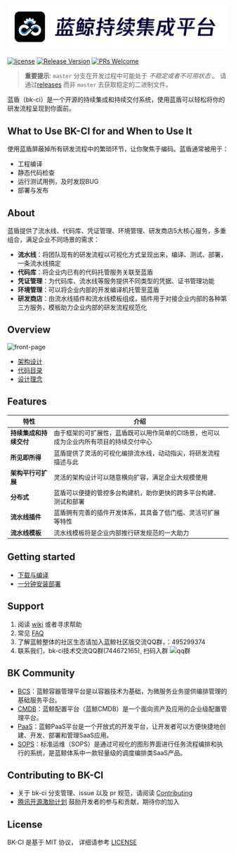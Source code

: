 ![LOGO](docs/resource/img/bkci_cn.png)
---
[![license](https://img.shields.io/badge/license-mit-brightgreen.svg?style=flat)](https://github.com/Tencent/bk-ci/blob/master/LICENSE) [![Release Version](https://img.shields.io/badge/release-0.0.1-brightgreen.svg)](https://github.com/Tencent/bk-ci/releases) [![PRs Welcome](https://img.shields.io/badge/PRs-welcome-brightgreen.svg)](https://github.com/Tencent/bk-ci/pulls)

> **重要提示**: `master` 分支在开发过程中可能处于 *不稳定或者不可用状态* 。
请通过[releases](https://github.com/tencent/bk-ci/releases) 而非 `master` 去获取稳定的二进制文件。

蓝盾（bk-ci）是一个开源的持续集成和持续交付系统，使用蓝盾可以轻松将你的研发流程呈现到你面前。

## What to Use BK-CI for and When to Use It
使用蓝盾屏蔽掉所有研发流程中的繁琐环节，让你聚焦于编码。蓝盾通常被用于：
- 工程编译
- 静态代码检查
- 运行测试用例，及时发现BUG
- 部署与发布

## About 
蓝盾提供了流水线、代码库、凭证管理、环境管理、研发商店5大核心服务，多重组合，满足企业不同场景的需求：
- **流水线**：将团队现有的研发流程以可视化方式呈现出来，编译、测试、部署，一条流水线搞定
- **代码库**：将企业内已有的代码托管服务关联至蓝盾
- **凭证管理**：为代码库、流水线等服务提供不同类型的凭据、证书管理功能
- **环境管理**：可以将企业内部的开发编译机托管至蓝盾
- **研发商店**：由流水线插件和流水线模板组成，插件用于对接企业内部的各种第三方服务，模板助力企业内部的研发流程规范化

## Overview
![front-page](docs/resource/img/pipeline.png)

- [架构设计](docs/overview/architecture.md)
- [代码目录](docs/overview/code_framework.md)
- [设计理念](docs/overview/design.md)


## Features
| 特性 | 介绍  |
| ------ | ------  |
| **持续集成和持续交付** | 	由于框架的可扩展性，蓝盾既可以用作简单的CI场景，也可以成为企业内所有项目的持续交付中心	  |
| **所见即所得**  | 蓝盾提供了灵活的可视化编排流水线，动动指尖，将研发流程描述与此  |
| **架构平行可扩展** | 灵活的架构设计可以随意横向扩容，满足企业大规模使用  |
| **分布式** | 蓝盾可以便捷的管控多台构建机，助你更快的跨多平台构建、测试和部署	  |
| **流水线插件**  |  蓝盾拥有完善的插件开发体系，其具备了低门槛、灵活可扩展等特性  |
| **流水线模板** |  流水线模板将是企业内部推行研发规范的一大助力  |

## Getting started
- [下载与编译](docs/overview/source_compile.md)
- [一分钟安装部署](docs/overview/installation.md)

## Support
1. 阅读 [wiki](https://github.com/Tencent/bk-ci/wiki) 或者寻求帮助
2. 常见 [FAQ](https://github.com/Tencent/bk-ci/wiki/FAQ)
3. 了解蓝鲸整体的社区生态请加入蓝鲸社区版交流QQ群，：495299374
4. 联系我们，bk-ci技术交流QQ群(744672165), 扫码入群
 ![qq群](docs/resource/img/qq.png)

## BK Community
- [BCS](https://github.com/Tencent/bk-bcs)：蓝鲸容器管理平台是以容器技术为基础，为微服务业务提供编排管理的基础服务平台。
- [CMDB](https://github.com/Tencent/bk-cmdb)：蓝鲸配置平台（蓝鲸CMDB）是一个面向资产及应用的企业级配置管理平台。
- [PaaS](https://github.com/Tencent/bk-PaaS)：蓝鲸PaaS平台是一个开放式的开发平台，让开发者可以方便快捷地创建、开发、部署和管理SaaS应用。
- [SOPS](https://github.com/Tencent/bk-sops)：标准运维（SOPS）是通过可视化的图形界面进行任务流程编排和执行的系统，是蓝鲸体系中一款轻量级的调度编排类SaaS产品。

## Contributing to BK-CI
- 关于 bk-ci 分支管理、issue 以及 pr 规范，请阅读 [Contributing](CONTRIBUTING.md)
- [腾讯开源激励计划](https://opensource.tencent.com/contribution) 鼓励开发者的参与和贡献，期待你的加入

## License
BK-CI 是基于 MIT 协议， 详细请参考 [LICENSE](LICENSE)